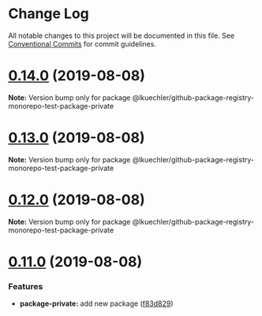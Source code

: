# Change Log

All notable changes to this project will be documented in this file.
See [Conventional Commits](https://conventionalcommits.org) for commit guidelines.

# [0.14.0](https://github.com/lkuechler/github-package-registry-monorepo-test/compare/v0.13.0...v0.14.0) (2019-08-08)

**Note:** Version bump only for package @lkuechler/github-package-registry-monorepo-test-package-private





# [0.13.0](https://github.com/lkuechler/github-package-registry-monorepo-test/compare/v0.12.0...v0.13.0) (2019-08-08)

**Note:** Version bump only for package @lkuechler/github-package-registry-monorepo-test-package-private





# [0.12.0](https://github.com/lkuechler/github-package-registry-monorepo-test/compare/v0.11.0...v0.12.0) (2019-08-08)

**Note:** Version bump only for package @lkuechler/github-package-registry-monorepo-test-package-private





# [0.11.0](https://github.com/lkuechler/github-package-registry-monorepo-test/compare/v0.10.0...v0.11.0) (2019-08-08)


### Features

* **package-private:** add new package ([f83d829](https://github.com/lkuechler/github-package-registry-monorepo-test/commit/f83d829))
